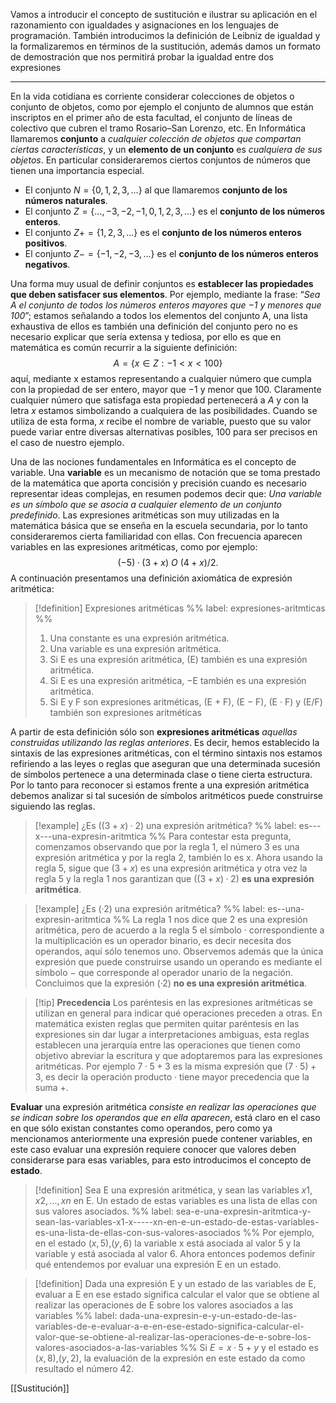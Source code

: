 Vamos a introducir el concepto de sustitución e ilustrar su aplicación en el razonamiento con igualdades y asignaciones en los lenguajes de programación. También introducimos la definición de Leibniz de igualdad y la formalizaremos en términos de la sustitución, además damos un formato de demostración que nos permitirá probar la igualdad entre dos expresiones
___
En la vida cotidiana es corriente considerar colecciones de objetos o conjunto de objetos, como por ejemplo el conjunto de alumnos que están inscriptos en el primer año de esta facultad, el conjunto de líneas de colectivo que cubren el tramo Rosario–San Lorenzo, etc. En Informática llamaremos **conjunto** a _cualquier colección de objetos que compartan ciertas características_, y un **elemento de un conjunto** es _cualquiera de sus objetos_. En particular consideraremos ciertos conjuntos de números que tienen una importancia especial.

- El conjunto $N = \{0, 1, 2, 3, . . .\}$ al que llamaremos **conjunto de los números naturales**.
- El conjunto $Z = \{. . . , −3, −2, −1, 0, 1, 2, 3, . . .\}$ es el **conjunto de los números enteros**.
- El conjunto $Z += \{1, 2, 3, . . .\}$ es el **conjunto de los números enteros positivos**.
- El conjunto $Z −= \{−1, −2, −3, . . .\}$ es el **conjunto de los números enteros negativos**.

Una forma muy usual de definir conjuntos es **establecer las propiedades que deben satisfacer sus elementos**. Por ejemplo, mediante la frase: “_Sea A el conjunto de todos los números enteros mayores que −1 y menores que 100_”; estamos señalando a todos los elementos del conjunto A, una lista exhaustiva de ellos es también una definición del conjunto pero no es necesario explicar que sería extensa y tediosa, por ello es que en matemática es común recurrir a la siguiente definición:
$$
A = \{x ∈ Z : −1 < x < 100\}
$$
aquí, mediante x estamos representando a cualquier número que cumpla con la propiedad de ser entero, mayor que $−1$ y menor que $100$. Claramente cualquier número que satisfaga esta propiedad pertenecerá a $A$ y con la letra $x$ estamos simbolizando a cualquiera de las posibilidades. Cuando se utiliza de esta forma, $x$ recibe el nombre de variable, puesto que su valor puede variar entre diversas alternativas posibles, 100 para ser precisos en el caso de nuestro ejemplo. 

Una de las nociones fundamentales en Informática es el concepto de variable. Una **variable** es un mecanismo de notación que se toma prestado de la matemática que aporta concisión y precisión cuando es necesario representar ideas complejas, en resumen podemos decir que: _Una variable es un símbolo que se asocia a cualquier elemento de un conjunto predefinido_. 
Las expresiones aritméticas son muy utilizadas en la matemática básica que se enseña en la escuela secundaria, por lo tanto consideraremos cierta familiaridad con ellas. Con frecuencia aparecen variables en las expresiones aritméticas, como por ejemplo:
$$(−5) · (3 + x)\ O \ (4 + x) /2.$$
A continuación presentamos una definición axiomática de expresión aritmética:

> [!definition] Expresiones aritméticas
> %% label: expresiones-aritmticas %%
> 1. Una constante es una expresión aritmética. 
> 2. Una variable es una expresión aritmética. 
> 3. Si E es una expresión aritmética, (E) también es una expresión aritmética. 
> 4. Si E es una expresión aritmética, −E también es una expresión aritmética. 
> 5. Si E y F son expresiones aritméticas, (E + F), (E − F), (E · F) y (E/F) también son expresiones aritméticas

A partir de esta definición sólo son **expresiones aritméticas** _aquellas construidas utilizando las reglas anteriores_. Es decir, hemos establecido la sintaxis de las expresiones aritméticas, con el término sintaxis nos estamos refiriendo a las leyes o reglas que aseguran que una determinada sucesión de símbolos pertenece a una determinada clase o tiene cierta estructura. Por lo tanto para reconocer si estamos frente a una expresión aritmética debemos analizar si tal sucesión de símbolos aritméticos puede construirse siguiendo las reglas.

> [!example] ¿Es $((3 + x) · 2)$ una expresión aritmética?
> %% label: es---x---una-expresin-aritmtica %%
> Para contestar esta pregunta, comenzamos observando que por la regla 1, el número 3 es una expresión aritmética y por la regla 2, también lo es x. Ahora usando la regla 5, sigue que $(3+x)$ es una expresión aritmética y otra vez la regla 5 y la regla 1 nos garantizan que $((3 + x) · 2)$ **es una expresión aritmética**.

> [!example] ¿Es $(·2)$ una expresión aritmética?
> %% label: es--una-expresin-aritmtica %%
> La regla 1 nos dice que 2 es una expresión aritmética, pero de acuerdo a la regla 5 el símbolo $·$ correspondiente a la multiplicación es un operador binario, es decir necesita dos operandos, aquí sólo tenemos uno. Observemos además que la única expresión que puede construirse usando un operando es mediante el símbolo $−$ que corresponde al operador unario de la negación. Concluimos que la expresión $(·2)$ **no es una expresión aritmética**.

> [!tip] **Precedencia**
> Los paréntesis en las expresiones aritméticas se utilizan en general para indicar qué operaciones preceden a otras. En matemática existen reglas que permiten quitar paréntesis en las expresiones sin dar lugar a interpretaciones ambiguas, esta reglas establecen una jerarquía entre las operaciones que tienen como objetivo abreviar la escritura y que adoptaremos para las expresiones aritméticas. Por ejemplo $7 · 5 + 3$ es la misma expresión que $(7 · 5) + 3$, es decir la operación producto · tiene mayor precedencia que la suma +.

**Evaluar** una expresión aritmética _consiste en realizar las operaciones que se indican sobre los operandos que en ella aparecen_, está claro en el caso en que sólo existan constantes como operandos, pero como ya mencionamos anteriormente una expresión puede contener variables, en este caso evaluar una expresión requiere conocer que valores deben considerarse para esas variables, para esto introducimos el concepto de **estado**.

> [!definition] Sea E una expresión aritmética, y sean las variables $x1, x2, . . . , xn$ en E. Un estado de estas variables es una lista de ellas con sus valores asociados.
> %% label: sea-e-una-expresin-aritmtica-y-sean-las-variables-x1-x-----xn-en-e-un-estado-de-estas-variables-es-una-lista-de-ellas-con-sus-valores-asociados %%
> Por ejemplo, en el estado $(x, 5)$,$(y, 6)$ la variable x está asociada al valor 5 y la variable y está asociada al valor 6. Ahora entonces podemos definir qué entendemos por evaluar una expresión E en un estado.

> [!definition] Dada una expresión E y un estado de las variables de E, evaluar a E en ese estado significa calcular el valor que se obtiene al realizar las operaciones de E sobre los valores asociados a las variables
> %% label: dada-una-expresin-e-y-un-estado-de-las-variables-de-e-evaluar-a-e-en-ese-estado-significa-calcular-el-valor-que-se-obtiene-al-realizar-las-operaciones-de-e-sobre-los-valores-asociados-a-las-variables %%
> Si $E = x · 5 + y$ y el estado es $(x, 8)$,$(y, 2)$, la evaluación de la expresión en este estado da como resultado el número $42$.

[[Sustitución]]